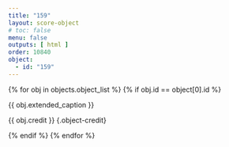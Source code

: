 ```yaml
---
title: "159"
layout: score-object
# toc: false
menu: false
outputs: [ html ]
order: 10840
object:
  - id: "159"
---
```


{% for obj in objects.object_list %}
{% if obj.id == object[0].id %}

{{ obj.extended_caption }}

{{ obj.credit }} {.object-credit}

{% endif %}
{% endfor %}
